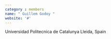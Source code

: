 ```yaml
---
category : members
name: " Guillem Godoy " 
website: '#'
---
```

Universidad Politecnica de Catalunya
Lleida, Spain

